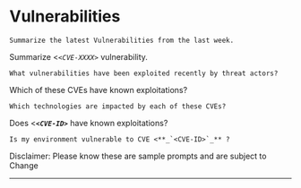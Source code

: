 # Vulnerabilities
<a name="Vulnerabilities"></a>
```
Summarize the latest Vulnerabilities from the last week.
``` 
Summarize <_`<CVE-XXXX>`_ vulnerability.
```
What vulnerabilities have been exploited recently by threat actors?
```
Which of these CVEs have known exploitations?
```
Which technologies are impacted by each of these CVEs?
```
Does <**_`<CVE-ID>`_**  have known exploitations?
```
Is my environment vulnerable to CVE <**_`<CVE-ID>`_** ?
```


Disclaimer: Please know these are sample prompts and are subject to Change
***
